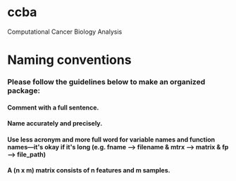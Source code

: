 # ccba
Computational Cancer Biology Analysis

# Naming conventions

### Please follow the guidelines below to make an organized package:
#### Comment with a full sentence.
#### Name accurately and precisely.
#### Use less acronym and more full word for variable names and function names—it's okay if it's long (e.g. fname --> filename & mtrx --> matrix & fp --> file_path)
#### A (n x m) matrix consists of n features and m samples.
